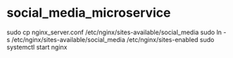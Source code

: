 # social_media_microservice



sudo cp nginx_server.conf /etc/nginx/sites-available/social_media
sudo ln -s /etc/nginx/sites-available/social_media /etc/nginx/sites-enabled
sudo systemctl start nginx
